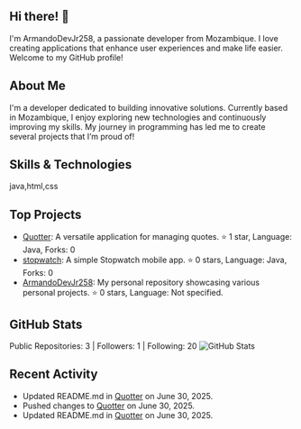 ## Hi there! 👋

I'm ArmandoDevJr258, a passionate developer from Mozambique. I love creating applications that enhance user experiences and make life easier. Welcome to my GitHub profile!

## About Me

I'm a developer dedicated to building innovative solutions. Currently based in Mozambique, I enjoy exploring new technologies and continuously improving my skills. My journey in programming has led me to create several projects that I’m proud of!

## Skills & Technologies

java,html,css

## Top Projects

- [Quotter](https://github.com/ArmandoDevJr258/Quotter): A versatile application for managing quotes. ⭐ 1 star, Language: Java, Forks: 0
- [stopwatch](https://github.com/ArmandoDevJr258/stopwatch): A simple Stopwatch mobile app. ⭐ 0 stars, Language: Java, Forks: 0
- [ArmandoDevJr258](https://github.com/ArmandoDevJr258/ArmandoDevJr258): My personal repository showcasing various personal projects. ⭐ 0 stars, Language: Not specified.

## GitHub Stats

Public Repositories: 3 | Followers: 1 | Following: 20
![GitHub Stats](https://github-readme-stats.vercel.app/api?username=ArmandoDevJr258&show_icons=true&theme=radical)

## Recent Activity

- Updated README.md in [Quotter](https://github.com/ArmandoDevJr258/Quotter) on June 30, 2025.
- Pushed changes to [Quotter](https://github.com/ArmandoDevJr258/Quotter) on June 30, 2025.
- Updated README.md in [Quotter](https://github.com/ArmandoDevJr258/Quotter) on June 30, 2025.

## 

